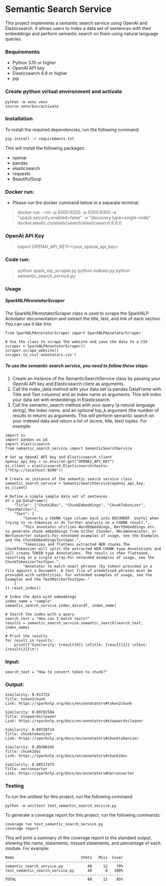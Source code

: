 
# Semantic Search Service
This project implements a semantic search service using OpenAI and Elasticsearch. It allows users to index a data set of sentences with their embeddings and perform semantic search on them using natural language queries.

### Requirements
* Python 3.10 or higher
* OpenAI API key
* Elasticsearch 8.8 or higher
* pip

### Create python virtual environment and activate
```
python -m venv venv
source venv/bin/activate
```

### Installation
To install the required dependencies, run the following command:

`pip install -r requirements.txt`

This will install the following packages:

* openai
* pandas
* elasticsearch
* requests
* BeautifulSoup


### Docker run:
- Please run the docker command below in a separate terminal.
>docker run --rm -p 9200:9200 -p 9300:9300 -e "xpack.security.enabled=false" -e "discovery.type=single-node" docker.elastic.co/elasticsearch/elasticsearch:8.8.0

### OpenAI API Key
>export OPENAI_API_KEY=<your_openai_api_key>

### Code run:
>python spark_nlp_scraper.py
>python indexer.py 
>python semantic_search_service.py


### Usage
##### SparkNLPAnnotatorScraper

The SparkNLPAnnotatorScraper class is used to scrape the SparkNLP Annotator documentation and extract the title, text, and link of each section.
You can use it like this:
```
from SparkNLPAnnotatorScraper import SparkNLPAnnotatorScraper

# Use the class to scrape the website and save the data to a CSV
scraper = SparkNLPAnnotatorScraper()
scraper.scrape_website()
scraper.to_csv('annotators.csv')
```

##### To use the semantic search service, you need to follow these steps:

1. Create an instance of the SemanticSearchService class by passing your OpenAI API key and Elasticsearch client as arguments.
2. Call the index_data method with your data set (a pandas DataFrame with Title and Text columns) and an index name as arguments. This will index your data set with embeddings in Elasticsearch.
3. Call the semantic_search method with your query (a natural language string), the index name, and an optional top_k argument (the number of results to return) as arguments. This will perform semantic search on your indexed data and return a list of (score, title, text) tuples.
For example:

```
import os
import pandas as pd
import elasticsearch
from semantic_search_service import SemanticSearchService

# Set up OpenAI API key and Elasticsearch client
openai_api_key = os.environ.get("OPENAI_API_KEY")
es_client = elasticsearch.Elasticsearch(hosts=["http://localhost:9200"])

# Create an instance of the semantic search service class
semantic_search_service = SemanticSearchService(openai_api_key, es_client)

# Define a simple sample data set of sentences
df = pd.DataFrame({
    "Title": ["Chunk2Doc", "ChunkEmbeddings", "ChunkTokenizer", "TextMatcher"],
    "Text": [
        "Converts a CHUNK type column back into DOCUMENT. Useful when trying to re-tokenize or do further analysis on a CHUNK result.",
        "This annotator utilizes WordEmbeddings, BertEmbeddings etc. to generate chunk embeddings from either Chunker, NGramGenerator, or NerConverter outputs.For extended examples of usage, see the Examples and the ChunkEmbeddingsTestSpec.",
        "Tokenizes and flattens extracted NER chunks.The ChunkTokenizer will split the extracted NER CHUNK type Annotations and will create TOKEN type Annotations. The result is then flattened, resulting in a single array.For extended examples of usage, see the ChunkTokenizerTestSpec.",
        "Annotator to match exact phrases (by token) provided in a file against a Document. A text file of predefined phrases must be provided with setEntities. For extended examples of usage, see the Examples and the TextMatcherTestSpec."
    ]
}).reset_index()

# Index the data with embeddings
index_name = "sample"
semantic_search_service.index_data(df, index_name)

# Search the index with a query
search_text = "How can I match texts?"
results = semantic_search_service.semantic_search(search_text, index_name)

# Print the results
for result in results:
    print(f"Similarity: {result[0]} \nTitle: {result[1]} \nText: {result[2]}\n")
```

### Input:
```search_text = "How to convert token to chunk?"```

### Output:
```
Similarity: 0.913725 
Title: token2chunk 
Link: https://sparknlp.org/docs/en/annotators#token2chunk

Similarity: 0.89781594 
Title: stopwordscleaner 
Link: https://sparknlp.org/docs/en/annotators#stopwordscleaner

Similarity: 0.89720714 
Title: chunktokenizer 
Link: https://sparknlp.org/docs/en/annotators#chunktokenizer

Similarity: 0.89308345 
Title: chunk2doc 
Link: https://sparknlp.org/docs/en/annotators#chunk2doc

Similarity: 0.88517475 
Title: nerconverter 
Link: https://sparknlp.org/docs/en/annotators#nerconverter

```

### Testing
To run the unittest for this project, run the following command:

`python -m unittest test_semantic_search_service.py`

To generate a coverage report for this project, run the following commands:

```
coverage run test_semantic_search_service.py
coverage report
```

This will print a summary of the coverage report to the standard output, showing the name, statements, missed statements, and percentage of each module. For example:
```
Name                              Stmts   Miss  Cover
-----------------------------------------------------
semantic_search_service.py           40     12    70%
test_semantic_search_service.py      40      0   100%
-----------------------------------------------------
TOTAL                                80     12    85%
```
